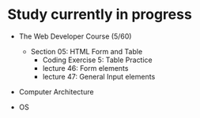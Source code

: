 # Study currently in progress

  - The Web Developer Course (5/60)
    - Section 05: HTML Form and Table
      - Coding Exercise 5: Table Practice
      - lecture 46: Form elements
      - lecture 47: General Input elements

  - Computer Architecture
  - OS